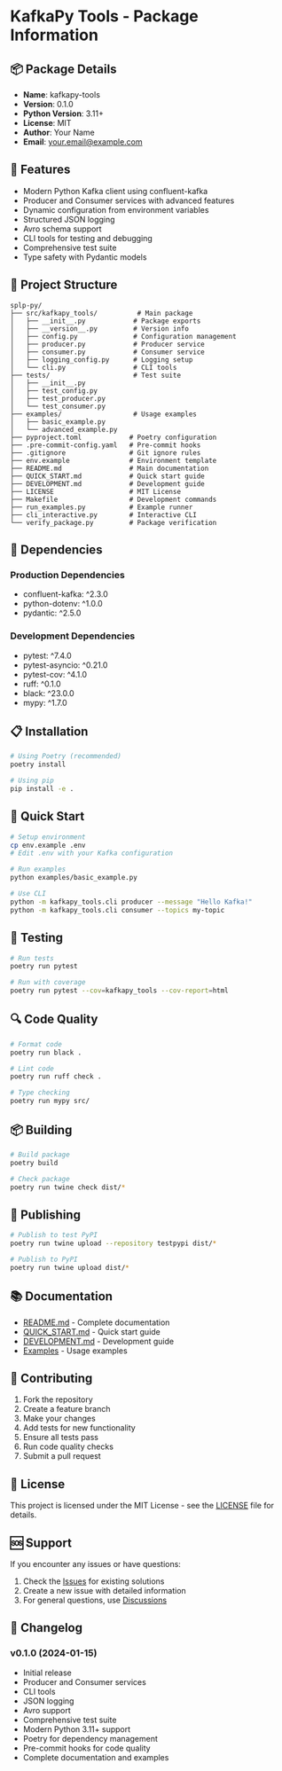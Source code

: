 # KafkaPy Tools - Package Information

## 📦 Package Details

- **Name**: kafkapy-tools
- **Version**: 0.1.0
- **Python Version**: 3.11+
- **License**: MIT
- **Author**: Your Name
- **Email**: your.email@example.com

## 🚀 Features

- Modern Python Kafka client using confluent-kafka
- Producer and Consumer services with advanced features
- Dynamic configuration from environment variables
- Structured JSON logging
- Avro schema support
- CLI tools for testing and debugging
- Comprehensive test suite
- Type safety with Pydantic models

## 📁 Project Structure

```
splp-py/
├── src/kafkapy_tools/          # Main package
│   ├── __init__.py            # Package exports
│   ├── __version__.py         # Version info
│   ├── config.py              # Configuration management
│   ├── producer.py            # Producer service
│   ├── consumer.py            # Consumer service
│   ├── logging_config.py      # Logging setup
│   └── cli.py                 # CLI tools
├── tests/                     # Test suite
│   ├── __init__.py
│   ├── test_config.py
│   ├── test_producer.py
│   └── test_consumer.py
├── examples/                  # Usage examples
│   ├── basic_example.py
│   └── advanced_example.py
├── pyproject.toml            # Poetry configuration
├── .pre-commit-config.yaml   # Pre-commit hooks
├── .gitignore                # Git ignore rules
├── env.example               # Environment template
├── README.md                 # Main documentation
├── QUICK_START.md            # Quick start guide
├── DEVELOPMENT.md            # Development guide
├── LICENSE                   # MIT License
├── Makefile                  # Development commands
├── run_examples.py           # Example runner
├── cli_interactive.py        # Interactive CLI
└── verify_package.py         # Package verification
```

## 🔧 Dependencies

### Production Dependencies
- confluent-kafka: ^2.3.0
- python-dotenv: ^1.0.0
- pydantic: ^2.5.0

### Development Dependencies
- pytest: ^7.4.0
- pytest-asyncio: ^0.21.0
- pytest-cov: ^4.1.0
- ruff: ^0.1.0
- black: ^23.0.0
- mypy: ^1.7.0

## 📋 Installation

```bash
# Using Poetry (recommended)
poetry install

# Using pip
pip install -e .
```

## 🚀 Quick Start

```bash
# Setup environment
cp env.example .env
# Edit .env with your Kafka configuration

# Run examples
python examples/basic_example.py

# Use CLI
python -m kafkapy_tools.cli producer --message "Hello Kafka!"
python -m kafkapy_tools.cli consumer --topics my-topic
```

## 🧪 Testing

```bash
# Run tests
poetry run pytest

# Run with coverage
poetry run pytest --cov=kafkapy_tools --cov-report=html
```

## 🔍 Code Quality

```bash
# Format code
poetry run black .

# Lint code
poetry run ruff check .

# Type checking
poetry run mypy src/
```

## 📦 Building

```bash
# Build package
poetry build

# Check package
poetry run twine check dist/*
```

## 🚀 Publishing

```bash
# Publish to test PyPI
poetry run twine upload --repository testpypi dist/*

# Publish to PyPI
poetry run twine upload dist/*
```

## 📚 Documentation

- [README.md](README.md) - Complete documentation
- [QUICK_START.md](QUICK_START.md) - Quick start guide
- [DEVELOPMENT.md](DEVELOPMENT.md) - Development guide
- [Examples](examples/) - Usage examples

## 🤝 Contributing

1. Fork the repository
2. Create a feature branch
3. Make your changes
4. Add tests for new functionality
5. Ensure all tests pass
6. Run code quality checks
7. Submit a pull request

## 📄 License

This project is licensed under the MIT License - see the [LICENSE](LICENSE) file for details.

## 🆘 Support

If you encounter any issues or have questions:

1. Check the [Issues](https://github.com/your-repo/issues) for existing solutions
2. Create a new issue with detailed information
3. For general questions, use [Discussions](https://github.com/your-repo/discussions)

## 🔄 Changelog

### v0.1.0 (2024-01-15)
- Initial release
- Producer and Consumer services
- CLI tools
- JSON logging
- Avro support
- Comprehensive test suite
- Modern Python 3.11+ support
- Poetry for dependency management
- Pre-commit hooks for code quality
- Complete documentation and examples

